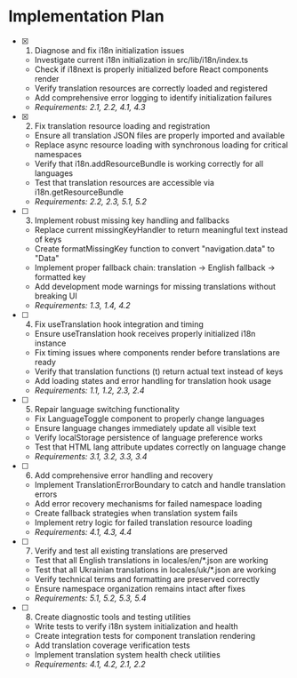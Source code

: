 # Implementation Plan

- [x] 1. Diagnose and fix i18n initialization issues










  - Investigate current i18n initialization in src/lib/i18n/index.ts
  - Check if i18next is properly initialized before React components render
  - Verify translation resources are correctly loaded and registered
  - Add comprehensive error logging to identify initialization failures
  - _Requirements: 2.1, 2.2, 4.1, 4.3_

- [x] 2. Fix translation resource loading and registration





  - Ensure all translation JSON files are properly imported and available
  - Replace async resource loading with synchronous loading for critical namespaces
  - Verify that i18n.addResourceBundle is working correctly for all languages
  - Test that translation resources are accessible via i18n.getResourceBundle
  - _Requirements: 2.2, 2.3, 5.1, 5.2_

- [ ] 3. Implement robust missing key handling and fallbacks
  - Replace current missingKeyHandler to return meaningful text instead of keys
  - Create formatMissingKey function to convert "navigation.data" to "Data"
  - Implement proper fallback chain: translation → English fallback → formatted key
  - Add development mode warnings for missing translations without breaking UI
  - _Requirements: 1.3, 1.4, 4.2_

- [ ] 4. Fix useTranslation hook integration and timing
  - Ensure useTranslation hook receives properly initialized i18n instance
  - Fix timing issues where components render before translations are ready
  - Verify that translation functions (t) return actual text instead of keys
  - Add loading states and error handling for translation hook usage
  - _Requirements: 1.1, 1.2, 2.3, 2.4_

- [ ] 5. Repair language switching functionality
  - Fix LanguageToggle component to properly change languages
  - Ensure language changes immediately update all visible text
  - Verify localStorage persistence of language preference works
  - Test that HTML lang attribute updates correctly on language change
  - _Requirements: 3.1, 3.2, 3.3, 3.4_

- [ ] 6. Add comprehensive error handling and recovery
  - Implement TranslationErrorBoundary to catch and handle translation errors
  - Add error recovery mechanisms for failed namespace loading
  - Create fallback strategies when translation system fails
  - Implement retry logic for failed translation resource loading
  - _Requirements: 4.1, 4.3, 4.4_

- [ ] 7. Verify and test all existing translations are preserved
  - Test that all English translations in locales/en/*.json are working
  - Test that all Ukrainian translations in locales/uk/*.json are working
  - Verify technical terms and formatting are preserved correctly
  - Ensure namespace organization remains intact after fixes
  - _Requirements: 5.1, 5.2, 5.3, 5.4_

- [ ] 8. Create diagnostic tools and testing utilities
  - Write tests to verify i18n system initialization and health
  - Create integration tests for component translation rendering
  - Add translation coverage verification tests
  - Implement translation system health check utilities
  - _Requirements: 4.1, 4.2, 2.1, 2.2_